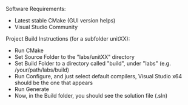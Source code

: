 Software Requirements:

* Latest stable CMake (GUI version helps)
* Visual Studio Community

Project Build Instructions (for a subfolder unitXX):

* Run CMake
* Set Source Folder to the "labs/unitXX" directory
* Set Build Folder to a directory called "build", under "labs" (e.g. /your/path/labs/build)
* Run Configure, and just select default compilers, Visual Studio x64 should be the one that appears
* Run Generate
* Now, in the Build folder, you should see the solution file (.sln)
